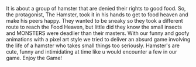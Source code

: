 It is about a group of hamster that are denied their rights to good food. So, the protagonist, The Hamster, took it in his hands to get to food heaven and make his peers happy. They wanted to be sneaky so they took a different route to reach the Food Heaven, but little did they know the small insects and MONSTERS were deadlier than their masters. With our funny and goofy animations with a pixel art style we tried to deliver an absurd game involving the life of a hamster who takes small things too seriously. Hamster's are cute, funny and intimidating at time like u would encounter a few in our game. Enjoy the Game!
